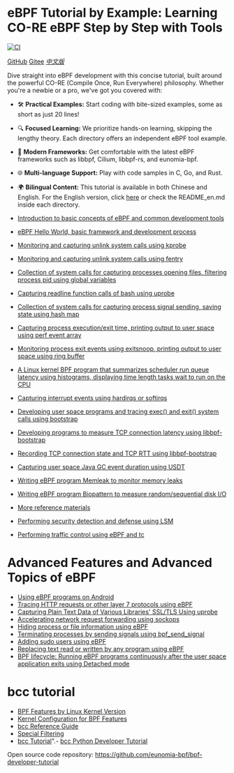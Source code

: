 # eBPF Tutorial by Example: Learning CO-RE eBPF Step by Step with Tools

[![CI](https://github.com/eunomia-bpf/bpf-developer-tutorial/actions/workflows/main.yml/badge.svg)](https://github.com/eunomia-bpf/bpf-developer-tutorial/actions/workflows/main.yml)

[GitHub](https://github.com/eunomia-bpf/bpf-developer-tutorial)
[Gitee](https://gitee.com/yunwei37/bpf-developer-tutorial)
[*中文版*]([README_en.md](https://eunomia.dev/zh/tutorials/))

Dive straight into eBPF development with this concise tutorial, built around the powerful CO-RE (Compile Once, Run Everywhere) philosophy. Whether you're a newbie or a pro, we've got you covered with:

- 🛠 **Practical Examples:** Start coding with bite-sized examples, some as short as just 20 lines!
- 🔍 **Focused Learning:** We prioritize hands-on learning, skipping the lengthy theory. Each directory offers an independent eBPF tool example.
- 💼 **Modern Frameworks:** Get comfortable with the latest eBPF frameworks such as libbpf, Cilium, libbpf-rs, and eunomia-bpf.
- 🌐 **Multi-language Support:** Play with code samples in C, Go, and Rust.
- 🌍 **Bilingual Content:** This tutorial is available in both Chinese and English. For the English version, click [here](README_en.md) or check the README_en.md inside each directory.

- [Introduction to basic concepts of eBPF and common development tools](0-introduce/README.md)
- [eBPF Hello World, basic framework and development process](1-helloworld/README.md)
- [Monitoring and capturing unlink system calls using kprobe](2-kprobe-unlink/README.md)
- [Monitoring and capturing unlink system calls using fentry](3-fentry-unlink/README.md)
- [Collection of system calls for capturing processes opening files, filtering process pid using global variables](4-opensnoop/README.md)
- [Capturing readline function calls of bash using uprobe](5-uprobe-bashreadline/README.md)
- [Collection of system calls for capturing process signal sending, saving state using hash map](6-sigsnoop/README.md)
- [Capturing process execution/exit time, printing output to user space using perf event array](7-execsnoop/README.md)
- [Monitoring process exit events using exitsnoop, printing output to user space using ring buffer](8-exitsnoop/README.md)
- [A Linux kernel BPF program that summarizes scheduler run queue latency using histograms, displaying time length tasks wait to run on the CPU](9-runqlat/README.md)
- [Capturing interrupt events using hardirqs or softirqs](10-hardirqs/README.md)
- [Developing user space programs and tracing exec() and exit() system calls using bootstrap](11-bootstrap/README.md)
- [Developing programs to measure TCP connection latency using libbpf-bootstrap](13-tcpconnlat/README.md)
- [Recording TCP connection state and TCP RTT using libbpf-bootstrap](14-tcpstates/README.md)
- [Capturing user space Java GC event duration using USDT](15-javagc/README.md)
- [Writing eBPF program Memleak to monitor memory leaks](16-memleak/README.md)
- [Writing eBPF program Biopattern to measure random/sequential disk I/O](17-biopattern/README.md)
- [More reference materials](18-further-reading/README.md)
- [Performing security detection and defense using LSM](19-lsm-connect/README.md)
- [Performing traffic control using eBPF and tc](20-tc/README.md)

# Advanced Features and Advanced Topics of eBPF

- [Using eBPF programs on Android](22-android/README.md)
- [Tracing HTTP requests or other layer 7 protocols using eBPF](23-http/README.md)
- [Capturing Plain Text Data of Various Libraries' SSL/TLS Using uprobe](30-sslsniff/README.md)
- [Accelerating network request forwarding using sockops](29-sockops/README.md)
- [Hiding process or file information using eBPF](24-hide/README.md)
- [Terminating processes by sending signals using bpf_send_signal](25-signal/README.md)
- [Adding sudo users using eBPF](26-sudo/README.md)
- [Replacing text read or written by any program using eBPF](27-replace/README.md)
- [BPF lifecycle: Running eBPF programs continuously after the user space application exits using Detached mode](28-detach/README.md)

# bcc tutorial

- [BPF Features by Linux Kernel Version](bcc-documents/kernel-versions.md)
- [Kernel Configuration for BPF Features](bcc-documents/kernel_config.md)
- [bcc Reference Guide](bcc-documents/reference_guide.md)
- [Special Filtering](bcc-documents/special_filtering.md)
- [bcc Tutorial](bcc-documents/tutorial.md)".- [bcc Python Developer Tutorial](bcc-documents/tutorial_bcc_python_developer.md)

Open source code repository: <https://github.com/eunomia-bpf/bpf-developer-tutorial>
